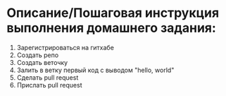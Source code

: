 #  Описание/Пошаговая инструкция выполнения домашнего задания:
1. Зарегистрироваться на гитхабе
2. Создать репо
3. Создать веточку
4. Залить в ветку первый код с выводом "hello, world"
5. Сделать pull request
6. Прислать pull request